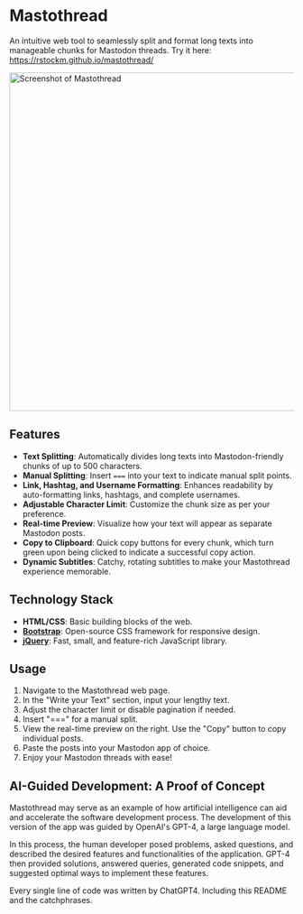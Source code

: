 # Mastothread

An intuitive web tool to seamlessly split and format long texts into manageable chunks for Mastodon threads.
Try it here: https://rstockm.github.io/mastothread/

<img width="600" alt="Screenshot of Mastothread" src="https://github.com/rstockm/mastothread/assets/3195116/6dbf2a7d-55de-4afa-b3a8-12fa9627a3cf">



## Features

- **Text Splitting**: Automatically divides long texts into Mastodon-friendly chunks of up to 500 characters.
- **Manual Splitting**: Insert `===` into your text to indicate manual split points.
- **Link, Hashtag, and Username Formatting**: Enhances readability by auto-formatting links, hashtags, and complete usernames.
- **Adjustable Character Limit**: Customize the chunk size as per your preference.
- **Real-time Preview**: Visualize how your text will appear as separate Mastodon posts.
- **Copy to Clipboard**: Quick copy buttons for every chunk, which turn green upon being clicked to indicate a successful copy action.
- **Dynamic Subtitles**: Catchy, rotating subtitles to make your Mastothread experience memorable.

## Technology Stack

- **HTML/CSS**: Basic building blocks of the web.
- [**Bootstrap**](https://getbootstrap.com/): Open-source CSS framework for responsive design.
- [**jQuery**](https://jquery.com/): Fast, small, and feature-rich JavaScript library.

## Usage

1. Navigate to the Mastothread web page.
2. In the "Write your Text" section, input your lengthy text.
3. Adjust the character limit or disable pagination if needed.
4. Insert "===" for a manual split.
5. View the real-time preview on the right. Use the "Copy" button to copy individual posts.
6. Paste the posts into your Mastodon app of choice.
7. Enjoy your Mastodon threads with ease!

## AI-Guided Development: A Proof of Concept

Mastothread may serve as an example of how artificial intelligence can aid and accelerate the software development process. The development of this version of the app was guided by OpenAI's GPT-4, a large language model.

In this process, the human developer posed problems, asked questions, and described the desired features and functionalities of the application. GPT-4 then provided solutions, answered queries, generated code snippets, and suggested optimal ways to implement these features.

Every single line of code was written by ChatGPT4.
Including this README and the catchphrases.
